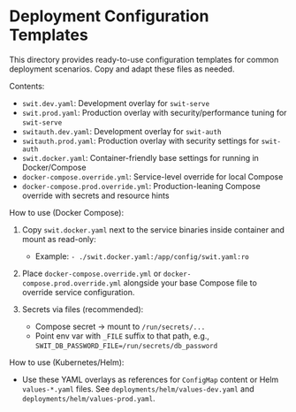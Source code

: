 # Deployment Configuration Templates

This directory provides ready-to-use configuration templates for common deployment scenarios. Copy and adapt these files as needed.

Contents:

- `swit.dev.yaml`: Development overlay for `swit-serve`
- `swit.prod.yaml`: Production overlay with security/performance tuning for `swit-serve`
- `switauth.dev.yaml`: Development overlay for `swit-auth`
- `switauth.prod.yaml`: Production overlay with security settings for `swit-auth`
- `swit.docker.yaml`: Container-friendly base settings for running in Docker/Compose
- `docker-compose.override.yml`: Service-level override for local Compose
- `docker-compose.prod.override.yml`: Production-leaning Compose override with secrets and resource hints

How to use (Docker Compose):

1) Copy `swit.docker.yaml` next to the service binaries inside container and mount as read-only:
   - Example: `- ./swit.docker.yaml:/app/config/swit.yaml:ro`

2) Place `docker-compose.override.yml` or `docker-compose.prod.override.yml` alongside your base Compose file to override service configuration.

3) Secrets via files (recommended):
   - Compose secret → mount to `/run/secrets/...`
   - Point env var with `_FILE` suffix to that path, e.g., `SWIT_DB_PASSWORD_FILE=/run/secrets/db_password`

How to use (Kubernetes/Helm):

- Use these YAML overlays as references for `ConfigMap` content or Helm `values-*.yaml` files. See `deployments/helm/values-dev.yaml` and `deployments/helm/values-prod.yaml`.


